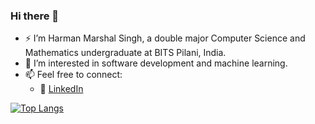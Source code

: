 ### Hi there 👋 
- :zap: I’m Harman Marshal Singh, a double major Computer Science and Mathematics undergraduate at BITS Pilani, India.
- 🌱 I’m interested in software development and machine learning.
- 📫 Feel free to connect:
  - :office: [LinkedIn](https://www.linkedin.com/in/harman-marshal-singh-400519170/)

<!--
[![Github Stats](https://github-readme-stats.vercel.app/api?username=marshalharman&count_private=true&show_icons=true&theme=radical&hide_rank=false)](https://github.com/anuraghazra/github-readme-stats)
--->
[![Top Langs](https://github-readme-stats.vercel.app/api/top-langs/?username=marshalharman)](https://github.com/anuraghazra/github-readme-stats)
<!---
marshalharman/marshalharman is a ✨ special ✨ repository because its `README.md` (this file) appears on your GitHub profile.
You can click the Preview link to take a look at your changes.
--->

